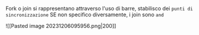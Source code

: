 Fork o join si rappresentano attraverso l'uso di barre, stabilisco dei `punti di sincronizzazione`
SE non specifico diversamente, i join sono `and`

![[Pasted image 20231206095956.png|200]]
